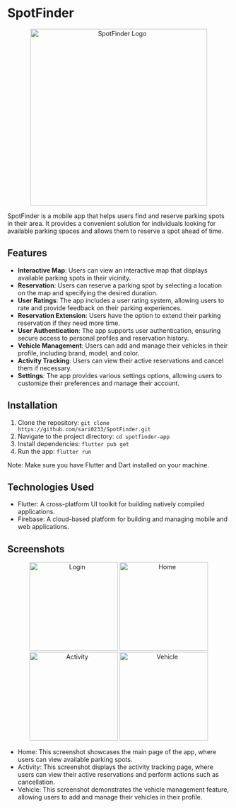 # SpotFinder

<p align="center">
  <img src="https://github.com/sari0233/SpotFinder/assets/114067159/4b3850f0-70f9-4bc7-be24-49cbc5c94273" alt="SpotFinder Logo" width="400">
</p>

SpotFinder is a mobile app that helps users find and reserve parking spots in their area. It provides a convenient solution for individuals looking for available parking spaces and allows them to reserve a spot ahead of time.

## Features

- **Interactive Map**: Users can view an interactive map that displays available parking spots in their vicinity.
- **Reservation**: Users can reserve a parking spot by selecting a location on the map and specifying the desired duration.
- **User Ratings**: The app includes a user rating system, allowing users to rate and provide feedback on their parking experiences.
- **Reservation Extension**: Users have the option to extend their parking reservation if they need more time.
- **User Authentication**: The app supports user authentication, ensuring secure access to personal profiles and reservation history.
- **Vehicle Management**: Users can add and manage their vehicles in their profile, including brand, model, and color.
- **Activity Tracking**: Users can view their active reservations and cancel them if necessary.
- **Settings**: The app provides various settings options, allowing users to customize their preferences and manage their account.

## Installation

1. Clone the repository: `git clone https://github.com/sari0233/SpotFinder.git`
2. Navigate to the project directory: `cd spotfinder-app`
3. Install dependencies: `flutter pub get`
4. Run the app: `flutter run`

Note: Make sure you have Flutter and Dart installed on your machine.

## Technologies Used

- Flutter: A cross-platform UI toolkit for building natively compiled applications.
- Firebase: A cloud-based platform for building and managing mobile and web applications.

## Screenshots

<p align="center">
  <img src="https://github.com/sari0233/SpotFinder/assets/114067159/2e06f465-8380-40b0-ae5c-37edd1e17c04" alt="Login" width="200">
  <img src="https://github.com/sari0233/SpotFinder/assets/114067159/20d6f255-0cc0-4d0f-a466-5305c121afb2" alt="Home" width="200">
  <img src="https://github.com/sari0233/SpotFinder/assets/114067159/b7b11357-0fc1-4dc5-8958-e9f26bb35aa7" alt="Activity" width="200">
  <img src="https://github.com/sari0233/SpotFinder/assets/114067159/77fc1184-c7f8-4e66-8b9c-5e8465c2d790" alt="Vehicle" width="200">
</p>

- Home: This screenshot showcases the main page of the app, where users can view available parking spots.
- Activity: This screenshot displays the activity tracking page, where users can view their active reservations and perform actions such as cancellation.
- Vehicle: This screenshot demonstrates the vehicle management feature, allowing users to add and manage their vehicles in their profile.
